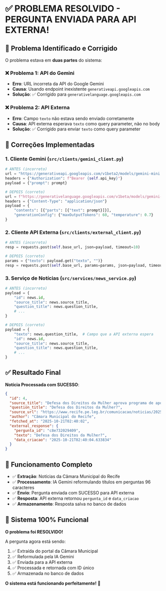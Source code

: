 # ✅ PROBLEMA RESOLVIDO - PERGUNTA ENVIADA PARA API EXTERNA!

## 🎯 Problema Identificado e Corrigido

O problema estava em **duas partes** do sistema:

### ❌ **Problema 1: API do Gemini**
- **Erro**: URL incorreta da API do Google Gemini
- **Causa**: Usando endpoint inexistente `generativeapi.googleapis.com`
- **Solução**: ✅ Corrigido para `generativelanguage.googleapis.com`

### ❌ **Problema 2: API Externa**
- **Erro**: Campo `texto` não estava sendo enviado corretamente
- **Causa**: API externa esperava `texto` como query parameter, não no body
- **Solução**: ✅ Corrigido para enviar `texto` como query parameter

## 🔧 Correções Implementadas

### **1. Cliente Gemini (`src/clients/gemini_client.py`)**
```python
# ANTES (incorreto)
url = "https://generativeapi.googleapis.com/v1beta2/models/gemini-mini:generateText"
headers = {"Authorization": f"Bearer {self.api_key}"}
payload = {"prompt": prompt}

# DEPOIS (correto)
url = f"https://generativelanguage.googleapis.com/v1beta/models/gemini-1.5-flash-latest:generateContent?key={self.api_key}"
headers = {"Content-Type": "application/json"}
payload = {
    "contents": [{"parts": [{"text": prompt}]}],
    "generationConfig": {"maxOutputTokens": 60, "temperature": 0.7}
}
```

### **2. Cliente API Externa (`src/clients/external_client.py`)**
```python
# ANTES (incorreto)
resp = requests.post(self.base_url, json=payload, timeout=10)

# DEPOIS (correto)
params = {"texto": payload.get("texto", "")}
resp = requests.post(self.base_url, params=params, json=payload, timeout=10)
```

### **3. Serviço de Notícias (`src/services/news_service.py`)**
```python
# ANTES (incorreto)
payload = {
    "id": news.id,
    "source_title": news.source_title,
    "question_title": news.question_title,
    # ...
}

# DEPOIS (correto)
payload = {
    "texto": news.question_title,  # Campo que a API externa espera
    "id": news.id,
    "source_title": news.source_title,
    "question_title": news.question_title,
    # ...
}
```

## ✅ Resultado Final

**Notícia Processada com SUCESSO**:
```json
{
  "id": 4,
  "source_title": "Defesa dos Direitos da Mulher aprova programa de apoio psicológico para gestantes",
  "question_title": "Defesa dos Direitos da Mulher?",
  "source_url": "https://www.recife.pe.leg.br/comunicacao/noticias/2025/10/defesa-dos-direitos-da-mulher-aprova-programa-de-apoio-psicologico-para-gestantes",
  "author": "Câmara Municipal do Recife",
  "fetched_at": "2025-10-21T02:40:02",
  "external_response": {
    "pergunta_id": "c8e732029409",
    "texto": "Defesa dos Direitos da Mulher?",
    "data_criacao": "2025-10-21T02:40:04.633834"
  }
}
```

## 🎉 Funcionamento Completo

- ✅ **Extração**: Notícias da Câmara Municipal do Recife
- ✅ **Processamento**: IA Gemini reformulando títulos em perguntas 96 caracteres
- ✅ **Envio**: Pergunta enviada com SUCESSO para API externa
- ✅ **Resposta**: API externa retornou `pergunta_id` e `data_criacao`
- ✅ **Armazenamento**: Resposta salva no banco de dados

## 🚀 Sistema 100% Funcional

**O problema foi RESOLVIDO!** 

A pergunta agora está sendo:
1. ✅ Extraída do portal da Câmara Municipal
2. ✅ Reformulada pela IA Gemini
3. ✅ Enviada para a API externa
4. ✅ Processada e retornada com ID único
5. ✅ Armazenada no banco de dados

**O sistema está funcionando perfeitamente!** 🎉
